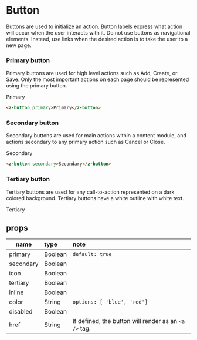 # Button

Buttons are used to initialize an action. Button labels express what action will occur when the user interacts with it. Do not use buttons as navigational elements. Instead, use links when the desired action is to take the user to a new page.

### Primary button

Primary buttons are used for high level actions such as Add, Create, or Save. Only the most important actions on each page should be represented using the primary button.

<z-button primary>Primary</z-button>

``` html
<z-button primary>Primary</z-button>
```

### Secondary button

Secondary buttons are used for main actions within a content module, and actions secondary to any primary action such as Cancel or Close.

<z-button secondary>Secondary</z-button>

``` html
<z-button secondary>Secondary</z-button>
```

### Tertiary button

Tertiary buttons are used for any call-to-action represented on a dark colored background. Tertiary buttons have a white outline with white text.

<div class="bg-grey pa-2">
  <z-button tertiary>Tertiary</z-button>
</div>

## props

| name      | type    | note          |
| --------- |:------- | :------------ |
| primary   | Boolean | `default: true` |
| secondary | Boolean |               |
| icon      | Boolean |               |
| tertiary  | Boolean |               |
| inline    | Boolean |               |
| color     | String  | `options: [ 'blue', 'red']` |
| disabled  | Boolean |               |
| href      | String  | If defined, the button will render as an `<a />` tag. |

